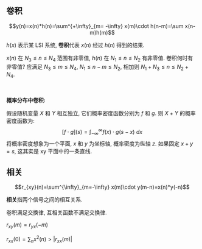 ## 卷积

$$y(n)=x(n)*h(n)=\sum^{+\infty}_{m= -\infty} x(m)\cdot h(n-m)=\sum x(n-m)h(m)$$

$h(x)$ 表示某 LSI 系统, **卷积**代表 $x(n)$ 经过 $h(n)$ 得到的结果. 

$x(n)$ 在 $N_{3}\leq n\leq N_{4}$ 范围有非零值, $h(n)$ 在 $N_{1}\leq n\leq N_{2}$ 有非零值. 卷积何时有非零值? 应满足 $N_{3}\leq m\leq N_{4}$, $N_{1}\leq n-m\leq N_{2}$, 相加则 $N_{1}+N_{3}\leq n\leq N_{2}+N_{4}$.

<br>

**概率分布中卷积:**

假设随机变量 $X$ 和 $Y$ 相互独立, 它们概率密度函数分别为 $f$ 和 $g$. 则 $X+Y$ 的概率密度函数为: $$[f\cdot g](s)=\int_{-\infty}^{\infty} f(x)\cdot g(s-x)\ dx$$ 将概率密度想象为一个平面, $x$ 和 $y$ 为坐标轴, 概率密度为纵轴 $z$. 如果固定 $x+y=s$, 这其实是 xy 平面中的一条直线.

## 相关

$$r_{xy}(n)=\sum^{\infty}_{m=-\infty} x(m)\cdot y(m-n)=x(n)*y(-n)$$

**相关**指两个信号之间的相互关系.

卷积满足交换律, 互相关函数不满足交换律.

$r_{xy}(m)=r_{yx}(-m)$

$r_{xx}(0)=\sum_{n} x^{2}(n)\gt \vert r_{xx}(m)\vert$